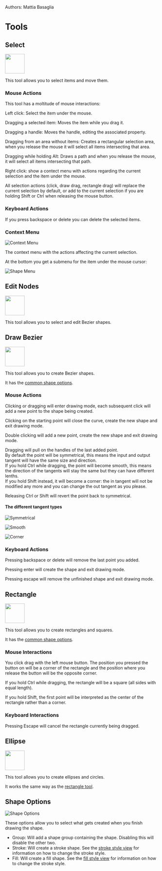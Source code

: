 Authors: Mattia Basaglia

# Tools

## Select

<img src="/img/ui/icons/edit-select.svg" width="64" />

This tool allows you to select items and move them.

### Mouse Actions

This tool has a moltitude of mouse interactions:

Left click: Select the item under the mouse.

Dragging a selected item: Moves the item while you drag it.

Dragging a handle: Moves the handle, editing the associated property.

Dragging from an area without items: Creates a rectangular selection area,
when you release the mouse it will select all items intersecting that area.

Dragging while holding Alt: Draws a path and when you release the mouse,
it will select all items intersecting that path.

Right click: show a contect menu with actions regarding the current selection
and the item under the mouse.

All selection actions (click, draw drag, rectangle drag) will replace the current
selection by default, or add to the current selection if you are holding Shift or
Ctrl when releasing the mouse button.

### Keyboard Actions

If you press backspace or delete you can delete the selected items.

### Context Menu

![Context Menu](/img/screenshots/tools/select_menu.png)

The context menu with the actions affecting the current selection.

At the bottom you get a submenu for the item under the mouse cursor:

![Shape Menu](/img/screenshots/tools/shape_menu.png)

## Edit Nodes

<img src="/img/ui/icons/edit-node.svg" width="64" />

This tool allows you to select and edit Bezier shapes.

## Draw Bezier

<img src="/img/ui/icons/draw-bezier-curves.svg" width="64" />

This tool allows you to create Bezier shapes.

It has the [common shape options](#shape-options).

### Mouse Actions

Clicking or dragging will enter drawing mode, each subsequent click will add a new point to the shape being created.

Clicking on the starting point will close the curve, create the new shape and exit drawing mode.

Double clicking will add a new point, create the new shape and exit drawing mode.

Dragging will pull on the handles of the last added point. <br/>
By default the point will be symmetrical, this means the input and output tangent will have the same size and direction.<br/>
If you hold Ctrl while dragging, the point will become smooth,
this means the direction of the tangents will stay the same but they can have different lenths.<br/>
If you hold Shift instead, it will become a corner: the in tangent will not be modified any more
and you can change the out tangent as you please.

Releasing Ctrl or Shift will revert the point back to symmetrical.

#### The different tangent types

![Symmetrical](/img/screenshots/tools/bez_drag_sym.png)

![Smooth](/img/screenshots/tools/bez_drag_smooth.png)

![Corner](/img/screenshots/tools/bez_drag_corn.png)

### Keyboard Actions

Pressing backspace or delete will remove the last point you added.

Pressing enter will create the shape and exit drawing mode.

Pressing escape will remove the unfinished shape and exit drawing mode.

## Rectangle

<img src="/img/ui/icons/draw-rectangle.svg" width="64" />

This tool allows you to create rectangles and squares.

It has the [common shape options](#shape-options).

### Mouse Interactions

You click drag with the left mouse button.
The position you pressed the button on will be a corner of the rectangle
and the position where you release the button will be the opposite corner.

If you hold Ctrl while dragging, the rectangle will be a square (all sides with equal length).

If you hold Shift, the first point will be interpreted as the center of the rectangle rather than a corner.

### Keyboard Interactions

Pressing Escape will cancel the rectangle currently being dragged.

## Ellipse

<img src="/img/ui/icons/draw-ellipse.svg" width="64" />

This tool allows you to create ellipses and circles.

It works the same way as the [rectangle tool](#rectangle).

## Shape Options

![Shape Options](/img/screenshots/tools/shape_options.png)

These options allow you to select what gets created when you finish drawing the shape.

* Group: Will add a shape group containing the shape. Disabling this will disable the other two.
* Stroke: Will create a stroke shape. See the [stroke style view](docks.md#stroke) for information on how to change the stroke style.
* Fill: Will create a fill shape. See the [fill style view](docks.md#fill) for information on how to change the stroke style.
